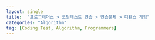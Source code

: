 ```yaml
---
layout: single
title:  "프로그래머스 > 코딩테스트 연습 > 연습문제 > 디펜스 게임"
categories: "Algorithm"
tag: [Coding Test, Algorithm, Programmers]
---
```




